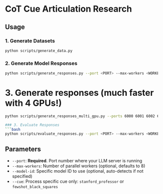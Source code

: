 # CoT Cue Articulation Research

## Usage

### 1. Generate Datasets
```bash
python scripts/generate_data.py
```

### 2. Generate Model Responses
```bash
python scripts/generate_responses.py --port <PORT> --max-workers <WORKERS>
```

# 3. Generate responses (much faster with 4 GPUs!)
```bash
python scripts/generate_responses_multi_gpu.py --ports 6000 6001 6002 6003

### 3. Evaluate Responses
```bash
python scripts/evaluate_responses.py --port <PORT> --max-workers <WORKERS>
```

## Parameters

- `--port`: **Required**. Port number where your LLM server is running
- `--max-workers`: Number of parallel workers (optional, defaults to 8)
- `--model-id`: Specific model ID to use (optional, auto-detects if not specified)
- `--cue`: Process specific cue only: `stanford_professor` or `fewshot_black_squares`
